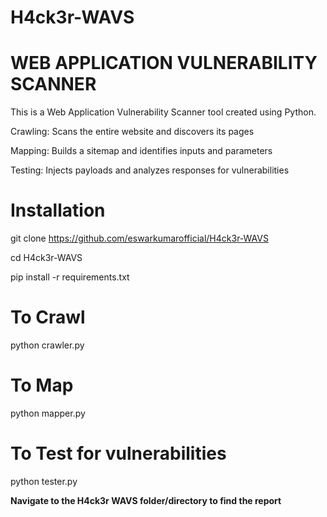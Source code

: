 # H4ck3r-WAVS

# WEB APPLICATION VULNERABILITY SCANNER

This is a Web Application Vulnerability Scanner tool created using Python.



Crawling: Scans the entire website and discovers its pages

Mapping: Builds a sitemap and identifies inputs and parameters

Testing: Injects payloads and analyzes responses for vulnerabilities



# Installation 

git clone https://github.com/eswarkumarofficial/H4ck3r-WAVS

cd H4ck3r-WAVS

pip install -r requirements.txt

# To Crawl 
  python crawler.py
  
# To Map
  python mapper.py
  
# To Test for vulnerabilities
  python tester.py
  
  
**Navigate to the H4ck3r WAVS folder/directory to find the report**
